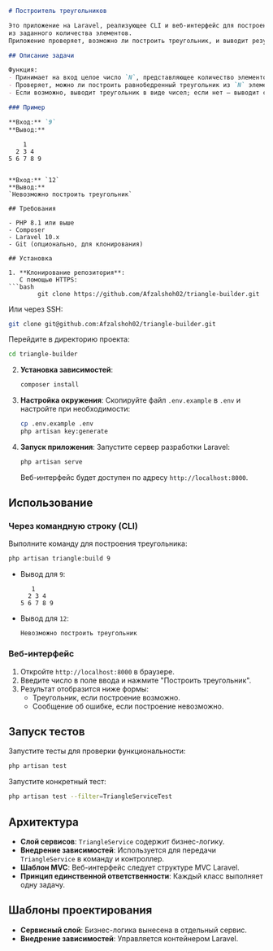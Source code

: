 ```markdown
# Построитель треугольников

Это приложение на Laravel, реализующее CLI и веб-интерфейс для построения равнобедренного треугольника 
из заданного количества элементов. 
Приложение проверяет, возможно ли построить треугольник, и выводит результат.

## Описание задачи

Функция:
- Принимает на вход целое число `N`, представляющее количество элементов.
- Проверяет, можно ли построить равнобедренный треугольник из `N` элементов.
- Если возможно, выводит треугольник в виде чисел; если нет — выводит сообщение об ошибке.

### Пример

**Вход:** `9`  
**Вывод:**
```
        1
      2 3 4
    5 6 7 8 9
```

**Вход:** `12`  
**Вывод:**  
`Невозможно построить треугольник`

## Требования

- PHP 8.1 или выше
- Composer
- Laravel 10.x
- Git (опционально, для клонирования)

## Установка

1. **Клонирование репозитория**:
   С помощью HTTPS:
```bash
        git clone https://github.com/Afzalshoh02/triangle-builder.git
```
Или через SSH:
   ```bash
   git clone git@github.com:Afzalshoh02/triangle-builder.git
   ```
Перейдите в директорию проекта:
   ```bash
   cd triangle-builder
   ```

2. **Установка зависимостей**:
   ```bash
   composer install
   ```

3. **Настройка окружения**:
   Скопируйте файл `.env.example` в `.env` и настройте при необходимости:
   ```bash
   cp .env.example .env
   php artisan key:generate
   ```

4. **Запуск приложения**:
   Запустите сервер разработки Laravel:
   ```bash
   php artisan serve
   ```
   Веб-интерфейс будет доступен по адресу `http://localhost:8000`.

## Использование

### Через командную строку (CLI)
Выполните команду для построения треугольника:
```bash
php artisan triangle:build 9
```
- Вывод для `9`:
  ```
     1
    2 3 4
  5 6 7 8 9
  ```
- Вывод для `12`:
  ```
  Невозможно построить треугольник
  ```

### Веб-интерфейс
1. Откройте `http://localhost:8000` в браузере.
2. Введите число в поле ввода и нажмите "Построить треугольник".
3. Результат отобразится ниже формы:
    - Треугольник, если построение возможно.
    - Сообщение об ошибке, если построение невозможно.

## Запуск тестов

Запустите тесты для проверки функциональности:
```bash
php artisan test
```

Запустите конкретный тест:
```bash
php artisan test --filter=TriangleServiceTest
```

## Архитектура

- **Слой сервисов**: `TriangleService` содержит бизнес-логику.
- **Внедрение зависимостей**: Используется для передачи `TriangleService` в команду и контроллер.
- **Шаблон MVC**: Веб-интерфейс следует структуре MVC Laravel.
- **Принцип единственной ответственности**: Каждый класс выполняет одну задачу.

## Шаблоны проектирования

- **Сервисный слой**: Бизнес-логика вынесена в отдельный сервис.
- **Внедрение зависимостей**: Управляется контейнером Laravel.
```
